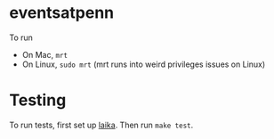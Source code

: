 eventsatpenn
==============

To run
* On Mac, `mrt`
* On Linux, `sudo mrt` (mrt runs into weird privileges issues on Linux)

Testing
================================================================================

To run tests, first set up [laika](http://arunoda.github.io/laika/). Then run
`make test`.
